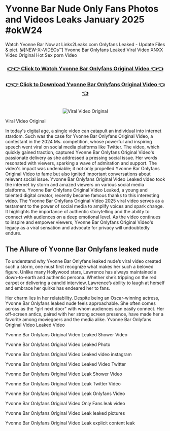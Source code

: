 # Yvonne Bar Nude Only Fans Photos and Videos Leaks January 2025 #okW24

Watch Yvonne Bar Now at Links2Leaks.com Onlyfans Leaked - Update Files & pict. !#[NEW-X~VIDEOs™] Yvonne Bar Onlyfans Leaked Viral Video XNXX Video Original Hot Sex porn Video
<br>
<div align="center">
<h3><a href="https://links2leaks.com/yvonnebar" rel="nofollow">👉👉 Click to Watch Yvonne Bar Onlyfans Original Video 👈👈</a></h3>
<h3><a href="https://links2leaks.com/yvonnebar" rel="nofollow">👉👉 Click to Download Yvonne Bar Onlyfans Original Video 👈👈</a></h3>
<br>
<a href="https://links2leaks.com/yvonnebar" rel="nofollow"><img src="https://i.ibb.co/Gkj2r4b/banner.png" alt="Viral Video Original" style="max-width: 100%; display: inline-block;" data-target="animated-image.originalImage"></a>
</div>

Viral Video Original

In today's digital age, a single video can catapult an individual into internet stardom. Such was the case for Yvonne Bar Onlyfans Original Video, a contestant in the 2024 Ms. competition, whose powerful and inspiring speech went viral on social media platforms like Twitter.
The video, which quickly gained traction, captured Yvonne Bar Onlyfans Original Video's passionate delivery as she addressed a pressing social issue. Her words resonated with viewers, sparking a wave of admiration and support. The video's impact was undeniable; it not only propelled Yvonne Bar Onlyfans Original Video to fame but also ignited important conversations about relevant social issue.
Yvonne Bar Onlyfans Original Video Leaked video took the internet by storm and amazed viewers on various social media platforms. Yvonne Bar Onlyfans Original Video Leaked, a young and talented digital creator, recently became famous thanks to this interesting video.
The Yvonne Bar Onlyfans Original Video 2025 viral video serves as a testament to the power of social media to amplify voices and spark change. It highlights the importance of authentic storytelling and the ability to connect with audiences on a deep emotional level. As the video continues to inspire and empower viewers, Yvonne Bar Onlyfans Original Video's legacy as a viral sensation and advocate for privacy will undoubtedly endure.

<h2>The Allure of Yvonne Bar Onlyfans leaked nude</h2>


To understand why Yvonne Bar Onlyfans leaked nude’s viral video created such a storm, one must first recognize what makes her such a beloved figure. Unlike many Hollywood stars, Lawrence has always maintained a down-to-earth and authentic persona. Whether she’s tripping on the red carpet or delivering a candid interview, Lawrence’s ability to laugh at herself and embrace her quirks has endeared her to fans.

Her charm lies in her relatability. Despite being an Oscar-winning actress, Yvonne Bar Onlyfans leaked nude feels approachable. She often comes across as the "girl next door" with whom audiences can easily connect. Her off-screen antics, paired with her strong screen presence, have made her a favorite among moviegoers and the media alike.
Yvonne Bar Onlyfans Original Video Leaked Video

Yvonne Bar Onlyfans Original Video Leaked Shower Video

Yvonne Bar Onlyfans Original Video Leaked Photo

Yvonne Bar Onlyfans Original Video Leaked video instagram

Yvonne Bar Onlyfans Original Video Leaked Video Twitter

Yvonne Bar Onlyfans Original Video Leak Shower Video

Yvonne Bar Onlyfans Original Video Leak Twitter Video

Yvonne Bar Onlyfans Original Video Leak Onlyfans Video

Yvonne Bar Onlyfans Original Video Only Fans leak video

Yvonne Bar Onlyfans Original Video Leak leaked pictures

Yvonne Bar Onlyfans Original Video Leak explicit content leak